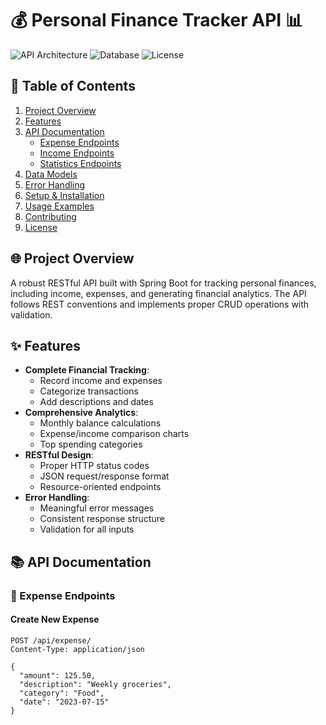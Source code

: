 # 💰 Personal Finance Tracker API 📊

![API Architecture](https://img.shields.io/badge/Architecture-Spring_Boot-green)
![Database](https://img.shields.io/badge/Database-Hibernate/JPA-blue)
![License](https://img.shields.io/badge/License-MIT-yellow)

## 📖 Table of Contents
1. [Project Overview](#-project-overview)
2. [Features](#-features)
3. [API Documentation](#-api-documentation)
   - [Expense Endpoints](#-expense-endpoints)
   - [Income Endpoints](#-income-endpoints)
   - [Statistics Endpoints](#-statistics-endpoints)
4. [Data Models](#-data-models)
5. [Error Handling](#-error-handling)
6. [Setup & Installation](#-setup--installation)
7. [Usage Examples](#-usage-examples)
8. [Contributing](#-contributing)
9. [License](#-license)

## 🌐 Project Overview
A robust RESTful API built with Spring Boot for tracking personal finances, including income, expenses, and generating financial analytics. The API follows REST conventions and implements proper CRUD operations with validation.

## ✨ Features
- **Complete Financial Tracking**:
  - Record income and expenses
  - Categorize transactions
  - Add descriptions and dates
- **Comprehensive Analytics**:
  - Monthly balance calculations
  - Expense/income comparison charts
  - Top spending categories
- **RESTful Design**:
  - Proper HTTP status codes
  - JSON request/response format
  - Resource-oriented endpoints
- **Error Handling**:
  - Meaningful error messages
  - Consistent response structure
  - Validation for all inputs

## 📚 API Documentation

### 💸 Expense Endpoints

#### Create New Expense
```http
POST /api/expense/
Content-Type: application/json

{
  "amount": 125.50,
  "description": "Weekly groceries",
  "category": "Food",
  "date": "2023-07-15"
}
